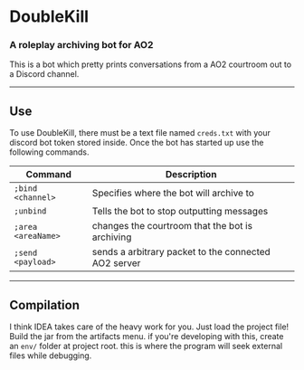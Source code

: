 # DoubleKill
### A roleplay archiving bot for AO2

This is a bot which pretty prints conversations from a AO2 courtroom out to a Discord channel.

-------

## Use

To use DoubleKill, there must be a text file named `creds.txt` with your discord bot token stored inside.
Once the bot has started up use the following commands.

| Command          | Description
|------------------|------------------------------------------------------|
|`;bind <channel>` | Specifies where the bot will archive to              |
|`;unbind`         | Tells the bot to stop outputting messages            |
|`;area <areaName>`| changes the courtroom that the bot is archiving      |
|`;send <payload>` | sends a arbitrary packet to the connected AO2 server |

-------

## Compilation

I think IDEA takes care of the heavy work for you. Just load the project file! Build the jar from the artifacts menu.
if you're developing with this, create an `env/` folder at project root. this is where the program will seek external files while debugging.